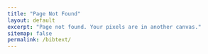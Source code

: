 ```yaml
---
title: "Page Not Found"
layout: default
excerpt: "Page not found. Your pixels are in another canvas."
sitemap: false
permalink: /bibtext/
---
```



